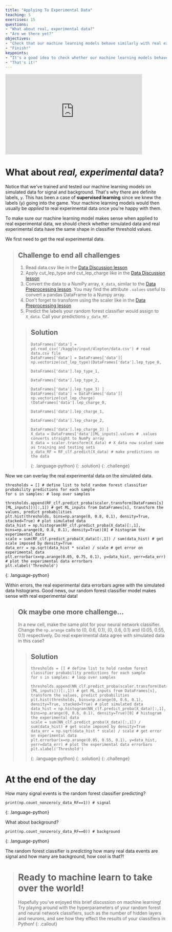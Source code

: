 ```yaml
---
title: "Applying To Experimental Data"
teaching: 5
exercises: 15
questions:
- "What about real, experimental data?"
- "Are we there yet?"
objectives:
- "Check that our machine learning models behave similarly with real experimental data."
- "Finish!"
keypoints:
- "It's a good idea to check whether our machine learning models behave well with real experimental data."
- "That's it!"
---
```


<iframe width="427" height="251" src="https://www.youtube.com/embed?v=GbedkKJiGq4&list=PLKZ9c4ONm-VmHsMKImIDEMsZI1Vp0UY-Z&index=10&ab_channel=HEPSoftwareFoundation" frameborder="0" allow="accelerometer; autoplay; encrypted-media; gyroscope; picture-in-picture" allowfullscreen></iframe>

# What about *real, experimental* data?

Notice that we've trained and tested our machine learning models on simulated data for signal and background. That's why there are definite labels, `y`. This has been a case of **supervised learning** since we knew the labels (y) going into the game. Your machine learning models would then usually be *applied* to real experimental data once you're happy with them.

To make sure our machine learning model makes sense when applied to real experimental data, we should check whether simulated data and real experimental data have the same shape in classifier threshold values.

We first need to get the real experimental data.

> ## Challenge to end all challenges
> 1. Read data.csv like in the [Data Discussion lesson](https://hsf-training.github.io/hsf-training-ml-webpage/06-Data_Discussion/index.html)
> 2. Apply cut_lep_type and cut_lep_charge like in the [Data Discussion lesson](https://hsf-training.github.io/hsf-training-ml-webpage/06-Data_Discussion/index.html)
> 3. Convert the data to a NumPy array, `X_data`, similar to the [Data Preprocessing lesson](https://hsf-training.github.io/hsf-training-ml-webpage/07-Data_Preprocessing/index.html). You may find the attribute `.values` useful to convert a pandas DataFrame to a Numpy array.
> 4. Don't forget to transform using the scaler like in the [Data Preprocessing lesson](https://hsf-training.github.io/hsf-training-ml-webpage/07-Data_Preprocessing/index.html)
> 5. Predict the labels your random forest classifier would assign to `X_data`. Call your predictions `y_data_RF`.
>
> > ## Solution
> > ~~~
> > DataFrames['data'] = pd.read_csv('/kaggle/input/4lepton/data.csv') # read data.csv file
> > DataFrames['data'] = DataFrames['data'][ np.vectorize(cut_lep_type)(DataFrames['data'].lep_type_0,
> >                                                                     DataFrames['data'].lep_type_1,
> >                                                                     DataFrames['data'].lep_type_2,
> >                                                                     DataFrames['data'].lep_type_3) ]
> > DataFrames['data'] = DataFrames['data'][ np.vectorize(cut_lep_charge)(DataFrames['data'].lep_charge_0,
> >                                                                       DataFrames['data'].lep_charge_1,
> >                                                                       DataFrames['data'].lep_charge_2,
> >                                                                       DataFrames['data'].lep_charge_3) ]
> > X_data = DataFrames['data'][ML_inputs].values # .values converts straight to NumPy array
> > X_data = scaler.transform(X_data) # X_data now scaled same as training and testing sets
> > y_data_RF = RF_clf.predict(X_data) # make predictions on the data
> > ~~~
> > {: .language-python}
> {: .solution}
{: .challenge}

Now we can overlay the real experimental data on the simulated data.

~~~
thresholds = [] # define list to hold random forest classifier probability predictions for each sample
for s in samples: # loop over samples
    thresholds.append(RF_clf.predict_proba(scaler.transform(DataFrames[s][ML_inputs]))[:,1]) # get ML_inputs from DataFrames[s], transform the values, predict probabilities
plt.hist(thresholds, bins=np.arange(0, 0.8, 0.1), density=True, stacked=True) # plot simulated data
data_hist = np.histogram(RF_clf.predict_proba(X_data)[:,1], bins=np.arange(0, 0.8, 0.1), density=True)[0] # histogram the experimental data
scale = sum(RF_clf.predict_proba(X_data)[:,1]) / sum(data_hist) # get scale imposed by density=True
data_err = np.sqrt(data_hist * scale) / scale # get error on experimental data
plt.errorbar(x=np.arange(0.05, 0.75, 0.1), y=data_hist, yerr=data_err) # plot the experimental data errorbars
plt.xlabel('Threshold')
~~~
{: .language-python}

Within errors, the real experimental data errorbars agree with the simulated data histograms. Good news, our random forest classifier model makes sense with real experimental data!

> ## Ok maybe one more challenge...
> In a new cell, make the same plot for your neural network classifier. Change the `np.arange` calls to (0, 0.6, 0.1), (0, 0.6, 0.1) and (0.05, 0.55, 0.1) respectively. Do real experimental data agree with simulated data in this case?
>
> > ## Solution
> > ~~~
> > thresholds = [] # define list to hold random forest classifier probability predictions for each sample
> > for s in samples: # loop over samples
> >     thresholds.append(NN_clf.predict_proba(scaler.transform(DataFrames[s][ML_inputs]))[:,1]) # get ML_inputs from DataFrames[s], transform the values, predict probabilities
> > plt.hist(thresholds, bins=np.arange(0, 0.6, 0.1), density=True, stacked=True) # plot simulated data
> > data_hist = np.histogram(NN_clf.predict_proba(X_data)[:,1], bins=np.arange(0, 0.6, 0.1), density=True)[0] # histogram the experimental data
> > scale = sum(NN_clf.predict_proba(X_data)[:,1]) / sum(data_hist) # get scale imposed by density=True
> > data_err = np.sqrt(data_hist * scale) / scale # get error on experimental data
> > plt.errorbar(x=np.arange(0.05, 0.55, 0.1), y=data_hist, yerr=data_err) # plot the experimental data errorbars
> > plt.xlabel('Threshold')
> > ~~~
> > {: .language-python}
> {: .solution}
{: .challenge}


# At the end of the day

How many signal events is the random forest classifier predicting?

~~~
print(np.count_nonzero(y_data_RF==1)) # signal
~~~
{: .language-python}

What about background?

~~~
print(np.count_nonzero(y_data_RF==0)) # background
~~~
{: .language-python}

The random forest classifier is *predicting* how many real data events are signal and how many are background, how cool is that?!

> # Ready to machine learn to take over the world!
> Hopefully you've enjoyed this brief discussion on machine learning! Try playing around with the hyperparameters of your random forest and neural network classifiers, such as the number of hidden layers and neurons, and see how they effect the results of your classifiers in Python!
{: .callout}
